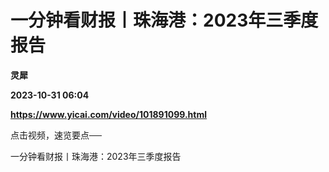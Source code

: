 # 一分钟看财报丨珠海港：2023年三季度报告
**灵犀**

**2023-10-31 06:04**

**https://www.yicai.com/video/101891099.html**

点击视频，速览要点──

一分钟看财报丨珠海港：2023年三季度报告